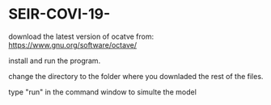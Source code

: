 # SEIR-COVI-19-
download the latest version of ocatve from:
https://www.gnu.org/software/octave/

install and run the program.

change the directory to the folder where you downladed the rest of the files.

type "run" in the command window to simulte the model
